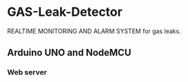 # GAS-Leak-Detector
REALTIME MONITORING AND ALARM SYSTEM for gas leaks.
## Arduino UNO and NodeMCU
### Web server

